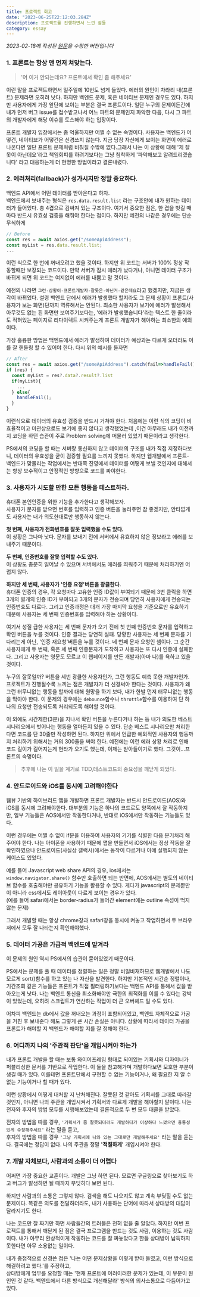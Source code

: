 ```yaml
---
title: 프로젝트 회고
date: "2023-06-25T22:12:03.284Z"
description: 프로젝트를 진행하면서 느낀 점들
category: essay
---
```


_2023-02-18에 작성된 [원문](https://ps-hjhj97.tistory.com/219)을 수정한 버전입니다_

### 1. 프론트는 항상 맨 먼저 쳐맞는다.

> '어 이거 안되는데요? 프론트에서 확인 좀 해주세요'

이런 말을 프로젝트하면서 일주일에 10번도 넘게 들었다. 에러의 원인이 차라리 내(프론트) 문제라면 오히려 낫다. 하지만 백엔드 문제, 혹은 네이티브 문제인 경우도 있다. 하지만 사용자에게 가장 앞단에 보이는 부분은 결국 프론트이다. 일단 누구의 문제이든간에 내가 먼저 버그 issue를 접수받고나서 어느 파트의 문제인지 파악한 다음, 다시 그 파트의 개발자에게 해당 이슈를 토스해야 하는 입장이다.

프론트 개발자 입장에서는 좀 억울하지만 어쩔 수 없는 숙명이다. 사용자는 백엔드가 어떻건, 네이티브가 어떻건은 신경쓰지 않는다. 지금 당장 자신에게 보이는 화면이 에러로 나온다면 일단 프론트 문제처럼 비춰질 수밖에 없다.그래서 나는 이 상황에 대해 '제 잘못이 아닌데요'라고 책임회피를 하려기보다는 그냥 침착하게 '파악해보고 알려드리겠습니다' 라고 대응하는게 더 현명한 방법이라고 결론내렸다.

### 2. 에러처리(fallback)가 성가시지만 정말 중요하다.

백엔드 API에서 어떤 데이터를 받아온다고 하자.  
백엔드에서 보내주는 형식은 `res.data.result.list` 라는 구조안에 내가 원하는 데이터가 들어있다. 총 4겹으로 감싸져 있는 구조이다. 여기서 중요한 점은, 한 겹을 벗길 때마다 반드시 유효성 검증을 해줘야 한다는 점이다. 하지만 예전의 나같은 경우에는 단순무식하게

```javascript
// Before
const res = await axios.get("/someApiAddress");
const myList = res.data.result.list;
...
```

이런 식으로 한 번에 꺼내오려고 했을 것이다. 하지만 위 코드는 서버가 100% 정상 작동할때만 보장되는 코드이다. 만약 서버가 잠시 에러가 났다거나, 아니면 데이터 구조가 바뀌게 되면 위 코드는 여지없이 에러를 내뿜고 말 것이다.

예전의 나라면 `그런-상황이-프론트개발자-잘못은-아닌거-같은데요`라고 했겠지만, 지금은 생각이 바뀌었다. 설령 백엔드 단에서 에러가 발생했다 할지라도 그 문제 상황이 프론트(사용자가 보는 화면)단까지 역류해서는 안된다. 최소한 사용자가 보기에 에러가 발생해서 아무것도 없는 흰 화면만 보여주기보다는, '에러가 발생했습니다'라는 텍스트 한 줄이라도 적혀있는 페이지로 리다이렉트 시켜주는게 프론트 개발자가 해야하는 최소한의 예의이다.

가장 훌륭한 방법은 백엔드에서 에러가 발생하여 데이터가 예상과는 다르게 오더라도 이를 잘 핸들링 할 수 있어야 한다. 다시 위의 예시를 들자면

```javascript
// After
const res = await axios.get("/someApiAddress").catch(fail=>handleFail())
if (res) {
  const myList = res?.data?.result?.list
  if(myList){
    ...
  } else{
    handleFail();
  }
}
```

이런식으로 데이터의 유효성 검증을 반드시 거쳐야 한다. 처음에는 이런 식의 코딩이 비효율적이고 미관상으로도 보기에 좋지 않다고 생각했었는데 ,이건 아무래도 내가 이전까지 코딩을 하던 습관이 주로 Problem solving에 머물러 있었기 때문이라고 생각한다.

PS에서의 코딩을 할 때는 서버랑 통신하지 않고 데이터의 구조를 내가 직접 지정하다보니, 데이터의 유효성을 굳이 검증할 필요를 느끼지 못했다. 하지만 웹개발에서 프론트-백엔드가 맞물리는 작업에서는 반대쪽 진영에서 데이터를 어떻게 보낼 것인지에 대해서는 항상 보수적이고 안정적인 방향으로 코드를 짜야한다.

### 3. 사용자가 시도할 만한 모든 행동을 테스트하라.

휴대폰 본인인증을 위한 기능을 추가한다고 생각해보자.  
사용자가 문자를 받으면 번호를 입력하고 인증 버튼을 눌러주면 참 좋겠지만, 안타깝게도 사용자는 내가 의도한대로만 행동하지 않는다.

**첫 번째, 사용자가 전화번호를 잘못 입력했을 수도 있다.**  
 이 상황은 그나마 낫다. 문자를 보내기 전에 서버에서 유효하지 않은 정보라고 에러를 보내주기 때문이다.

**두 번째, 인증번호를 잘못 입력할 수도 있다.**  
 이 상황도 충분히 일어날 수 있으며 서버에서도 에러를 띄워주기 때문에 처리하기엔 어렵지 않다.

**하지만 세 번째, 사용자가 '인증 요청'버튼을 광클한다.**  
휴대폰 인증의 경우, 각 요청마다 고유한 인증 ID값이 부여되기 때문에 3번 클릭을 하면 3개의 별개의 인증 ID가 부여되고 3개의 문자가 전송되며 당연히 사용자에게 전송되는 인증번호도 다르다. 그리고 인증과정은 대개 가장 마지막 요청을 기준으로만 유효하기 때문에 사용자는 세 번째 인증번호를 입력해야 하는 상황이다.

여기서 성질 급한 사용자는 세 번째 문자가 오기 전에 첫 번째 인증번호 문자를 입력하고 확인 버튼을 누를 것이다. 인증 결과는 당연히 실패. 당황한 사용자는 세 번째 문자를 기다리는게 아닌, '인증 재요청'버튼을 누를 것이다. 네 번째 문자 요청인 셈이다. 그 순간 사용자에게 두 번째, 혹은 세 번째 인증문자가 도착하고 사용자는 또 다시 인증에 실패한다. 그리고 사용자는 영문도 모르고 이 웹페이지를 만든 개발자(아마 나)를 욕하고 있을 것이다.

누구의 잘못일까? 버튼을 세번 광클한 사용자인가, 그런 행동도 예측 못한 개발자인가. 프로젝트가 진행될수록 느끼는 점은 개발자가 더 신경써야 한다는 것이다. 사용자가 왜 그런 터무니없는 행동을 할까에 대해 원망을 하기 보다, 내가 한발 먼저 터무니없는 행동을 막아야 한다. 이 문제의 경우에는 `debounce`함수나 `throttle`함수를 이용하여 단 하나의 요청만 전송되도록 처리되도록 해야할 것이다.

이 외에도 시간제한(3분)을 지나서 확인 버튼을 누른다거나 하는 등 내가 의도한 베스트 시나리오에서 벗어나는 행동을 얼마든지 있을 수 있다. 단순 베스트 시나리오만 처리한다면 코드를 단 30줄만 작성하면 된다. 하지만 위에서 언급한 예외적인 사용자의 행동까지 처리하기 위해서는 거의 300줄을 써야 한다. 예전에는 이런 에러 상황 처리로 인해 코드 길이가 길어지는게 현타가 오기도 했는데, 이제는 받아들이기로 했다. 그것이...프론트의 숙명이다.

> 추후에 나는 이 일을 계기로 TDD,테스트코드의 중요성을 깨닫게 되었다.

### 4. 안드로이드와 iOS를 동시에 고려해야한다

웹뷰 기반의 하이브리드 앱을 개발하면 프론트 개발자는 반드시 안드로이드(AOS)와 iOS를 동시에 고려해야한다. 대부분의 기능은 하나의 코드로도 양쪽에서 잘 작동하지만, 일부 기능들은 AOS에서만 작동한다거나, 반대로 iOS에서만 작동하는 기능들도 있다.

이런 경우에는 어쩔 수 없이 if문을 이용하여 사용자의 기기를 식별한 다음 분기처리 해주어야 한다. 나는 아이폰을 사용하기 때문에 앱을 만들면서 iOS에서는 정상 작동을 잘 확인하였으나 안드로이드(사실상 갤럭시)에서는 동작이 다르거나 아예 실행되지 않는 케이스도 있었다.

예를 들어 Javascript web share API의 경우, ios에서는 `window.navigator.share()` 함수만 호출하면 되는 반면에, AOS에서는 별도의 네이티브 함수를 호출해야만 공유하기 기능을 활용할 수 있다. 게다가 javascript의 문제뿐만이 아니라 css에서도 레이아웃이 다르게 보이는 경우가 있다.  
(예를 들어 safari에서는 border-radius가 들어간 element에는 outline 속성이 먹지 않는 문제)

그래서 개발할 때는 항상 chrome창과 safari창을 동시에 켜놓고 작업하면서 두 브라우저에서 모두 잘 나타는지 확인해야했다.

### 5. 데이터 가공은 가급적 백엔드에 맡겨라

이 문제의 원인 역시 PS에서의 습관이 묻어있었기 때문이다.

PS에서는 문제를 풀 때 데이터를 정렬하는 일은 정말 비일비재하므로 웹개발에서 나도 모르게 sort()함수를 하고 있는 나 자신을 발견한다. 하지만 기본적인 시간순 정렬이나, 기간조회 같은 기능들은 프론트가 직접 필터링하기보다는 백엔드 API를 통해서 값을 받아오는게 낫다. 나는 백엔드 통신을 최소화해야만 극한의 최적화를 이룰 수 있다는 강박이 있었는데, 오히려 스크립트가 연산하는 작업이 더 큰 오버헤드 일 수도 있다.

어차피 백엔드는 db에서 값을 꺼내오는 과정이 포함되어있고, 백엔드 자체적으로 가공을 거친 후 보내준다 해도 그렇게 큰 시간 손실은 아니다. 상황에 따라서 데이터 가공을 프론트가 해야할 지 백엔드가 해야할 지를 잘 정해야 한다.

### 6. 어디까지 나의 '주관적 판단'을 개입시켜야 하는가

내가 프론트 개발을 할 때는 보통 와이어프레임 형태로 되어있는 기획서와 디자이너가 퍼블리싱한 문서를 기반으로 작업한다. 이 둘을 참고해가며 개발하다보면 모호한 부분이 생길 때가 있다. 이를테면 프론트단에서 구현할 수 없는 기능이거나, 왜 필요한 지 알 수 없는 기능이거나 할 때가 있다.

이런 상황에서 어떻게 대처할 지 난처해진다. 잘못된 것 같아도 기획서를 그대로 따라갈 것인지, 아니면 나의 주관을 개입시켜서 기획서와 다르게 개발을 해야할지 말이다. 나는 전자와 후자의 방법 모두를 시행해보았는데 결론적으로 두 번 모두 태클을 받았다.

전자의 방법을 따를 경우,
`'기획서가 좀 잘못되더라도 개발하다가 이상하다 느꼈으면 융통성 있게 수정해주세요'`
라는 말을 듣고,  
 후자의 방법을 따를 경우
`'그냥 기획서에 나와 있는 그대로만 개발해주세요'`
라는 말을 듣는다. 결국에는 정답이 없다. 나의 주관을 정말 **'적절하게'** 개입시켜야 한다.

### 7. 개발 자체보다, 사람과의 소통이 더 어렵다

어쩌면 가장 중요한 교훈이다. 개발은 그냥 하면 된다. 모르면 구글링으로 찾아보기도 하고 버그가 발생하면 될 때까지 부딪히다 보면 된다.

하지만 사람과의 소통은 그렇지 않다. 검색을 해도 나오지도 않고 계속 부딪힐 수도 없는 문제이다. 똑같은 의도를 전달하더라도, 내가 사용하는 단어에 따라서 상대방의 대답이 달라지기도 한다.

나는 코드만 잘 짜기만 하면 사람들간의 트러블은 전혀 없을 줄 알았다. 하지만 이번 프로젝트를 통해서 깨닫게 된 점은 결국 프로그램을 만드는 것도 사람, 이용하는 것도 사람이다. 내가 아무리 환상적이게 작동하는 코드를 잘 짜놓았다고 한들 상대방이 납득하지 못한다면 아무 소용없는 일이다.

내가 중점적으로 신경쓴 점은 '나는 어떤 문제상황을 이렇게 받아 들였고, 이런 방식으로 해결하려고 했다.'를 주장하고,  
상대방에게 업무를 요청할 때는 '현재 프론트에 이러이러한 문제가 있는데, 이 부분이 원인인 것 같다. 백엔드에서 다른 방식으로 개선해달라' 방식의 의사소통으로 다듬어가고 있다.
